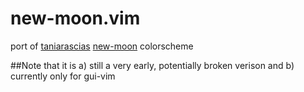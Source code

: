 # new-moon.vim
port of [taniarascias](https://github.com/taniarascia) [new-moon](https://github.com/taniarascia/new-moon) colorscheme

##Note that it is a) still a very early, potentially broken verison and b) currently only for gui-vim

